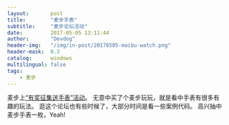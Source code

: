 ```yaml
---
layout:       post
title:        "麦步手表"
subtitle:     "麦步论坛活动"
date:         2017-05-05 13:11:44
author:       "Devdog"
header-img:   "/img/in-post/20170505-maibu-watch.png"
header-mask:  0.3
catalog:      windows
multilingual: false
tags:
    - 麦步
---
```



麦步上[“有奖征集送手表”活动](http://bbs.maibu.cc/thread-3766-2-1.html)。
无意中买了个麦步玩玩，就是看中手表有很多有趣的玩法。
逛这个论坛也有些时候了，大部分时间是看一些案例代码。
高兴抽中麦步手表一枚，Yeah!

